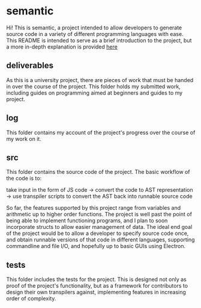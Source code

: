 # semantic

Hi! This is semantic, a project intended to allow developers to generate source code in a variety of different programming languages with ease. This README is intended to serve as a brief introduction to the project, but a more in-depth explanation is provided [here]()

## deliverables

As this is a university project, there are pieces of work that must be handed in over the course of the project. This folder holds my submitted work, including guides on programming aimed at beginners and guides to my project.

## log

This folder contains my account of the project's progress over the course of my work on it.

## src

This folder contains the source code of the project. The basic workflow of the code is to: 

take input in the form of JS code -> convert the code to AST representation -> use transpiler scripts to convert the AST back into runnable source code

So far, the features supported by this project range from variables and arithmetic up to higher order functions. The project is well past the point of being able to implement functioning programs, and I plan to soon incorporate structs to allow easier management of data. The ideal end goal of the project would be to allow a developer to specify source code once, and obtain runnable versions of that code in different languages, supporting commandline and file I/O, and hopefully up to basic GUIs using Electron.

## tests

This folder includes the tests for the project. This is designed not only as proof of the project's functionality, but as a framework for contributors to design their own transpilers against, implementing features in increasing order of complexity.
